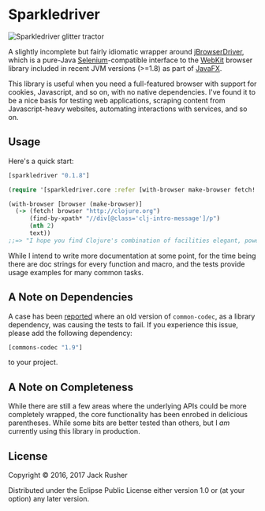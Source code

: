 # Sparkledriver

![Sparkledriver glitter tractor](https://raw.githubusercontent.com/jackrusher/sparkledriver/master/assets/SparkleDriver.jpg)

A slightly incomplete but fairly idiomatic wrapper
around
[jBrowserDriver](https://github.com/MachinePublishers/jBrowserDriver),
which is a pure-Java [Selenium]()-compatible interface to
the [WebKit](https://webkit.org) browser library included in recent
JVM versions (>=1.8) as part
of
[JavaFX](http://docs.oracle.com/javase/8/javafx/get-started-tutorial/jfx-overview.htm#JFXST784).

This library is useful when you need a full-featured browser with
support for cookies, Javascript, and so on, with no native
dependencies. I've found it to be a nice basis for testing web
applications, scraping content from Javascript-heavy websites,
automating interactions with services, and so on.

## Usage

Here's a quick start:

``` clojure
[sparkledriver "0.1.8"]
```

``` clojure
(require '[sparkledriver.core :refer [with-browser make-browser fetch! find-by-xpath* text]])

(with-browser [browser (make-browser)]
  (-> (fetch! browser "http://clojure.org")
      (find-by-xpath* "//div[@class='clj-intro-message']/p")
      (nth 2)
      text))
;;=> "I hope you find Clojure's combination of facilities elegant, powerful, practical and fun to use."
```

While I intend to write more documentation at some point, for the time
being there are doc strings for every function and macro, and the
tests provide usage examples for many common tasks.

## A Note on Dependencies

A case has
been [reported](https://github.com/jackrusher/sparkledriver/issues/5)
where an old version of `common-codec`, as a library dependency, was
causing the tests to fail. If you experience this issue, please add
the following dependency:

```clj
[commons-codec "1.9"]
```

to your project.

## A Note on Completeness

While there are still a few areas where the underlying APIs could be
more completely wrapped, the core functionality has been enrobed in
delicious parentheses. While some bits are better tested than others,
but I *am* currently using this library in production.

## License

Copyright © 2016, 2017 Jack Rusher

Distributed under the Eclipse Public License either version 1.0 or (at
your option) any later version.
